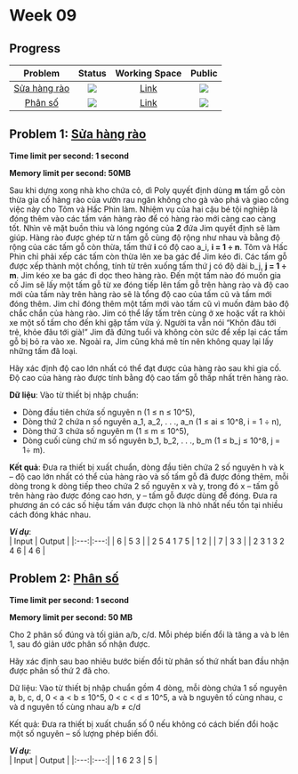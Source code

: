 # Week 09

## Progress
| Problem | Status | Working Space | Public |
|:---:|:---:|:--:|:--:|
| [Sửa hàng rào](https://khmt.uit.edu.vn/wecode/cs112.2021/assignment/6/6) | ![](https://img.shields.io/badge/-Accepted-brightgreen) | [Link]() | ![](https://img.shields.io/badge/-YES-brightgreen)   
| [Phân số](https://khmt.uit.edu.vn/wecode/cs112.2021/assignment/6/13) | ![](https://img.shields.io/badge/-Accepted-brightgreen) | [Link](https://colab.research.google.com/drive/1K3UZNH6G5nwvFdQgAp7wdbCa2l-7wf_J?usp=sharing#scrollTo=f6ISlGq6PYZc)  | ![](https://img.shields.io/badge/-YES-brightgreen)    

## Problem 1: [Sửa hàng rào](https://khmt.uit.edu.vn/wecode/cs112.2021/assignment/6/6)
**Time limit per second: 1 second**   
    
**Memory limit per second: 50MB**    

Sau khi dựng xong nhà kho chứa cỏ, dì Poly quyết định dùng **m** tấm gỗ còn thừa gia cố hàng rào của vườn rau ngăn không cho gà vào phá và giao công việc này cho Tôm và Hấc Phin làm. Nhiệm vụ của hai cậu bé tội nghiệp là đóng thêm vào các tấm ván hàng rào để có hàng rào mới càng cao càng tốt. Nhìn vẽ mặt buồn thiu và lóng ngóng của **2** đứa Jim quyết định sẽ làm giúp. Hàng rào được ghép từ n tấm gỗ cùng độ rộng như nhau và bằng độ rộng của các tấm gỗ còn thừa, tấm thứ **i** có độ cao a_i, **i = 1 ÷ n**. Tôm và Hấc Phin chỉ phải xếp các tấm còn thừa lên xe ba gác để Jim kéo đi. Các tấm gỗ được xếp thành một chồng, tính từ trên xuống tấm thứ j có độ dài b_j, **j = 1 ÷ m**. Jim kéo xe ba gác đi dọc theo hàng rào. Đến một tấm nào đó muốn gia cố Jim sẽ lấy một tấm gỗ từ xe đóng tiếp lên tấm gỗ trên hàng rào và độ cao mới của tấm này trên hàng rào sẽ là tổng độ cao của tấm cũ và tấm mới đóng thêm. Jim chỉ đóng thêm một tấm mới vào tấm cũ vì muốn đảm bảo độ chắc chắn của hàng rào. Jim có thể lấy tấm trên cùng ở xe hoặc vất ra khỏi xe một số tấm cho đến khi gặp tấm vừa ý. Người ta vẫn nói “Khôn đâu tới trẻ, khỏe đâu tới già!”  Jim đã đứng tuổi và không còn sức để xếp lại các tấm gỗ bị bỏ ra vào xe. Ngoài ra, Jim cũng khá mê tín nên không quay lại lấy những tấm đã loại.       

Hãy xác định độ cao lớn nhất có thể đạt được của hàng rào sau khi gia cố. Độ cao của hàng rào được tính bằng độ cao tấm gỗ thấp nhất trên hàng rào.       

**Dữ liệu**: Vào từ thiết bị nhập chuẩn:   

- Dòng đầu tiên chứa số nguyên n (1 ≤ n ≤ 10^5),
- Dòng thứ 2 chứa n số nguyên a_1, a_2, . . ., a_n (1 ≤ ai ≤ 10^8, i = 1 ÷ n),
- Dòng thứ 3 chứa số nguyên m  (1 ≤ m ≤ 10^5),
- Dòng cuối cùng chứ m số nguyên b_1, b_2, . . ., b_m (1 ≤ b_j ≤ 10^8, j = 1÷ m).    

**Kết quả**: Đưa ra thiết bị xuất chuẩn, dòng đầu tiên chứa 2 số nguyên h và k – độ cao lớn nhất có thể của hàng rào và số tấm gỗ đã được đóng thêm, mỗi dòng trong k dòng tiếp theo chứa 2 số nguyên x và y, trong đó x – tấm gỗ trên hàng rào được đóng cao hơn, y – tấm gỗ được dùng để đóng. Đưa ra phương án có các số hiệu tấm ván được chọn là nhỏ nhất nếu tồn tại nhiều cách đóng khác nhau.    

***Ví dụ***:    
| Input | Output |
|:---:|:---:|
| 6 | 5 3 |
| 2 5 4 1 7 5 | 1 2 |
| 7 | 3 3 |
| 2 3 1 3 2 4 6 | 4 6 |

## Problem 2: [Phân số](https://khmt.uit.edu.vn/wecode/cs112.2021/assignment/6/13)     
**Time limit per second: 1 second**   
    
**Memory limit per second: 50 MB**    

Cho 2 phân số đúng và tối giản a/b, c/d. Mỗi phép biến đổi là tăng a và b lên 1, sau đó giản ước phân số nhận được.

Hãy xác định sau bao nhiêu bước biến đổi từ phân số thứ nhất ban đầu nhận được phân số thứ 2 đã cho.

Dữ liệu: Vào từ thiết bị nhập chuẩn gồm 4 dòng, mỗi dòng chứa 1 số nguyên a, b, c, d, 0 < a < b ≤ 10^5, 0 < c < d ≤ 10^5, a và b nguyên tố cùng nhau, c và d nguyên tố cùng nhau a/b ≠ c/d     

Kết quả: Đưa ra thiết bị xuất chuẩn số 0 nếu không có cách biến đổi hoặc một số nguyên – số lượng phép biến đổi.    

***Ví dụ***:    
| Input | Output |
|:---:|:---:|
| 1 6 2 3 | 5 |


